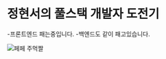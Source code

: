 # 정현서의 풀스택 개발자 도전기
-프론트엔드 패는중입니다.
-백엔드도 같이 패고있습니다.


![페페 주먹짤](https://golden-goblin.com/content-thief/wp-content/uploads/sites/5/kboard_attached/1/202108/611be74740a2c5425733.jpg)
